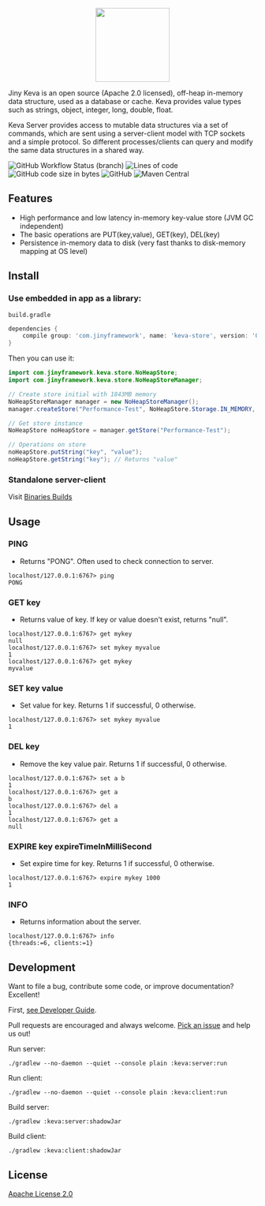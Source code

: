 <p align="center">
  <img width="150" src="https://i.imgur.com/OpG00Ct.png">
</p>

Jiny Keva is an open source (Apache 2.0 licensed), off-heap in-memory data structure, used as a database or cache. Keva
provides value types such as strings, object, integer, long, double, float.

Keva Server provides access to mutable data structures via a set of commands, which are sent using a server-client model
with TCP sockets and a simple protocol. So different processes/clients can query and modify the same data structures in
a shared way.

![GitHub Workflow Status (branch)](https://img.shields.io/github/workflow/status/huynhminhtufu/jiny/Java%20CI%20runner/master?label=build&style=flat-square)
![Lines of code](https://img.shields.io/tokei/lines/github/huynhminhtufu/jiny?style=flat-square)
![GitHub code size in bytes](https://img.shields.io/github/languages/code-size/huynhminhtufu/jiny?style=flat-square)
![GitHub](https://img.shields.io/github/license/huynhminhtufu/jiny?style=flat-square)
![Maven Central](https://img.shields.io/maven-central/v/com.jinyframework/core?style=flat-square)

## Features

- High performance and low latency in-memory key-value store (JVM GC independent)
- The basic operations are PUT(key,value), GET(key), DEL(key)
- Persistence in-memory data to disk (very fast thanks to disk-memory mapping at OS level)

## Install

### Use embedded in app as a library:

`build.gradle`

```groovy
dependencies {
    compile group: 'com.jinyframework', name: 'keva-store', version: '0.3.4'
}
```

Then you can use it:

```java
import com.jinyframework.keva.store.NoHeapStore;
import com.jinyframework.keva.store.NoHeapStoreManager;

// Create store initial with 1843MB memory
NoHeapStoreManager manager = new NoHeapStoreManager();
manager.createStore("Performance-Test", NoHeapStore.Storage.IN_MEMORY, 1843);

// Get store instance
NoHeapStore noHeapStore = manager.getStore("Performance-Test");

// Operations on store
noHeapStore.putString("key", "value");
noHeapStore.getString("key"); // Returns "value"
```

### Standalone server-client

Visit [Binaries Builds](https://github.com/tuhuynh27/jiny/tree/master/keva/builds)

## Usage

### PING

- Returns "PONG". Often used to check connection to server.

```
localhost/127.0.0.1:6767> ping
PONG
```

### GET key

- Returns value of key. If key or value doesn't exist, returns "null".

```
localhost/127.0.0.1:6767> get mykey
null
localhost/127.0.0.1:6767> set mykey myvalue
1
localhost/127.0.0.1:6767> get mykey
myvalue
```

### SET key value

- Set value for key. Returns 1 if successful, 0 otherwise.

```
localhost/127.0.0.1:6767> set mykey myvalue
1
```

### DEL key

- Remove the key value pair. Returns 1 if successful, 0 otherwise.

```
localhost/127.0.0.1:6767> set a b
1
localhost/127.0.0.1:6767> get a
b
localhost/127.0.0.1:6767> del a
1
localhost/127.0.0.1:6767> get a
null
```

### EXPIRE key expireTimeInMilliSecond

- Set expire time for key. Returns 1 if successful, 0 otherwise.

```
localhost/127.0.0.1:6767> expire mykey 1000
1
```

### INFO

- Returns information about the server.

```
localhost/127.0.0.1:6767> info
{threads:=6, clients:=1}
```

## Development

Want to file a bug, contribute some code, or improve documentation? Excellent!

First, [see Developer Guide](https://jinyframework.com/guide/developer-guide.html).

Pull requests are encouraged and always welcome. [Pick an issue](https://github.com/huynhminhtufu/jiny/issues) and help
us out!

Run server:

```
./gradlew --no-daemon --quiet --console plain :keva:server:run
```

Run client:

```
./gradlew --no-daemon --quiet --console plain :keva:client:run
```

Build server:

```
./gradlew :keva:server:shadowJar
```

Build client:

```
./gradlew :keva:client:shadowJar
```

## License

[Apache License 2.0](https://github.com/huynhminhtufu/jiny/blob/master/LICENSE)
